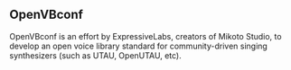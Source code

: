 ## OpenVBconf
OpenVBconf is an effort by ExpressiveLabs, creators of Mikoto Studio, to develop an open voice library standard for community-driven singing synthesizers (such as UTAU, OpenUTAU, etc).